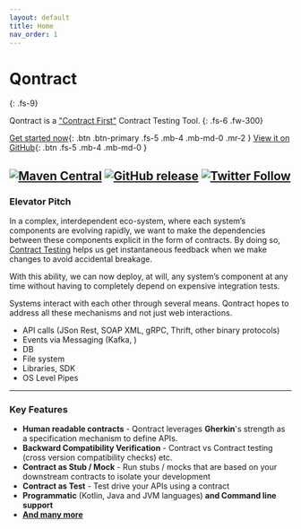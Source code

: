 ```yaml
---
layout: default
title: Home
nav_order: 1
---
```

# Qontract
{: .fs-9}

Qontract is a ["Contract First"](/faqs.html#what-is-contract-first) Contract Testing Tool.
{: .fs-6 .fw-300}

[Get started now](/documentation/getting_started.html){: .btn .btn-primary .fs-5 .mb-4 .mb-md-0 .mr-2 } [View it on GitHub](//github.com/qontract/qontract){: .btn .fs-5 .mb-4 .mb-md-0 }

[![Maven Central](https://img.shields.io/maven-central/v/run.qontract/qontract-core.svg)](https://mvnrepository.com/artifact/run.qontract/qontract-core) [![GitHub release](https://img.shields.io/github/release/qontract/qontract.svg)](https://github.com/qontract/qontract/releases) [![Twitter Follow](https://img.shields.io/twitter/follow/qontract.svg?style=social&label=Follow)](https://twitter.com/qontract)
---
### Elevator Pitch

In a complex, interdependent eco-system, where each system’s components are evolving rapidly,
we want to make the dependencies between these components explicit in the form of contracts.
By doing so, [Contract Testing](/contract_testing.html) helps us get instantaneous feedback when we make changes to avoid accidental breakage.

With this ability, we can now deploy, at will, any system’s component at any time without having to completely depend on expensive integration tests.

Systems interact with each other through several means. Qontract hopes to address all these mechanisms and not just web interactions.
* API calls (JSon Rest, SOAP XML, gRPC, Thrift, other binary protocols)
* Events via Messaging (Kafka, )
* DB
* File system
* Libraries, SDK 
* OS Level Pipes

---
### Key Features

* **Human readable contracts** - Qontract leverages **Gherkin**'s strength as a specification mechanism to define APIs.
* **Backward Compatibility Verification** - Contract vs Contract testing (cross version compatibility checks) etc.
* **Contract as Stub / Mock** - Run stubs / mocks that are based on your downstream contracts to isolate your development
* **Contract as Test** - Test drive your APIs using a contract
* **Programmatic** (Kotlin, Java and JVM languages) **and Command line support**
* [**And many more**](/Features.html)

